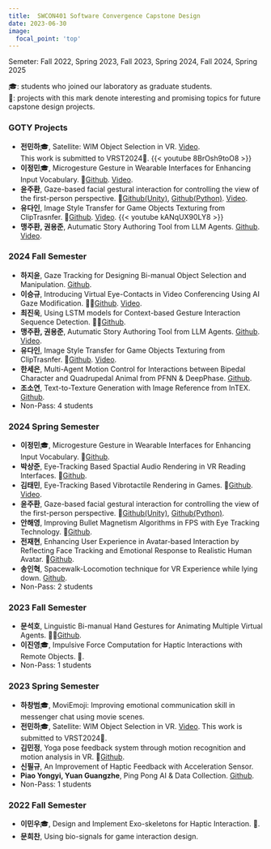 ```yaml
---
title:  SWCON401 Software Convergence Capstone Design
date: 2023-06-30
image:
  focal_point: 'top'
---
```

Semeter: Fall 2022, Spring 2023, Fall 2023, Spring 2024, Fall 2024, Spring 2025
<!--more-->
🎓: students who joined our laboratory as graduate students.<br>
🔬: projects with this mark denote interesting and promising topics for future capstone design projects.<br>

### GOTY Projects
- **전민하**🎓, Satellite: WIM Object Selection in VR. [Video](https://youtu.be/DC_WoAiAVtk). <br>
This work is submitted to VRST2024📖.
{{< youtube 8BrOsh9toO8 >}}
- **이정민**🎓, Microgesture Gesture in Wearable Interfaces for Enhancing Input Vocabulary. 🔬[Github](https://github.com/ketchupmustardmayonnaise/SWCD_HandInterface). [Video]().
- **윤주환**, Gaze-based facial gestural interaction for controlling the view of the first-person perspective. 🔬[Github(Unity)](https://github.com/Juhwan3d/Eyetracking_FacialGesture_DynamicRotationGain_Unity.git), [Github(Python)](https://github.com/Juhwan3d/Eyetracking_FacialGesture_DynamicRotationGain_Python.git). [Video]().
- **유다인**, Image Style Transfer for Game Objects Texturing from ClipTrasnfer. 🔬[Github](https://github.com/dain6978/CLIPstyler). [Video](https://youtu.be/kANqUX90LY8).
{{< youtube kANqUX90LY8 >}}
- **맹주환, 권용준**, Autumatic Story Authoring Tool from LLM Agents. [Github](https://github.com/JuhwanMaeng/capstone_2024-2). [Video]().

### 2024 Fall Semester
- **하지윤**, Gaze Tracking for Designing Bi-manual Object Selection and Manipulation. [Github](https://github.com/HA-jiyun/Gaze-based-Bare-Hand-Controller/tree/main).
- **이승규**, Introducing Virtual Eye-Contacts in Video Conferencing Using AI Gaze Modification. 🔬🔬[Github](https://github.com/Nuonlee/Oh_I_See_You). [Video](https://youtu.be/xk9wwGgqHRM).
- **최진욱**, Using LSTM models for Context-based Gesture Interaction Sequence Detection. 🔬🔬[Github](https://github.com/JinwookChei/GGI_GestureGripInterface).
- **맹주환, 권용준**, Autumatic Story Authoring Tool from LLM Agents. [Github](https://github.com/JuhwanMaeng/capstone_2024-2). [Video](https://youtu.be/iUA3WJiiE44).
- **유다인**, Image Style Transfer for Game Objects Texturing from ClipTrasnfer. 🔬[Github](https://github.com/dain6978/CLIPstyler). [Video](https://youtu.be/kANqUX90LY8).
- **한세은**, Multi-Agent Motion Control for Interactions between Bipedal Character and Quadrupedal Animal from PFNN & DeepPhase. [Github](https://github.com/grace7040/Human-Dog-Walking ).
- **조소연**, Text-to-Texture Generation with Image Reference from InTEX. [Github](https://github.com/SYiee/InTeX).
- Non-Pass: 4 students

### 2024 Spring Semester
- **이정민**🎓, Microgesture Gesture in Wearable Interfaces for Enhancing Input Vocabulary. 🔬[Github](https://github.com/ketchupmustardmayonnaise/SWCD_HandInterface).
- **박상준**, Eye-Tracking Based Spactial Audio Rendering in VR Reading Interfaces. 🔬[Github](https://github.com/sangjun12458/EyeTracking-TextToSound).
- **김태민**, Eye-Tracking Based Vibrotactile Rendering in Games. 🔬[Github](https://github.com/terry1577/SWCDfinal). [Video](https://youtu.be/Tz2nhUEpHac).
- **윤주환**, Gaze-based facial gestural interaction for controlling the view of the first-person perspective. 🔬[Github(Unity)](https://github.com/Juhwan3d/Eyetracking_FacialGesture_DynamicRotationGain_Unity.git), [Github(Python)](https://github.com/Juhwan3d/Eyetracking_FacialGesture_DynamicRotationGain_Python.git).
- **안해영**, Improving Bullet Magnetism Algorithms in FPS with Eye Tracking Technology. 🔬[Github](https://github.com/anhaeyeong/EBM.git).
- **전재현**, Enhancing User Experience in Avatar-based Interaction by Reflecting Face Tracking and Emotional Response to Realistic Human Avatar. 🔬[Github](https://github.com/J2on/SWCapstoneDesign).
- **송인혁**, Spacewalk-Locomotion technique for VR Experience while lying down. [Github](https://github.com/Chesed990204/SpaceWalkVR).
- Non-Pass: 2 students

### 2023 Fall Semester
- **문석호**, Linguistic Bi-manual Hand Gestures for Animating Multiple Virtual Agents. 🔬🔬[Github](https://github.com/khumsh/23-2-SW-Capstone-Design).
- **이진영**🎓, Impulsive Force Computation for Haptic Interactions with Remote Objects. 🔬.
- Non-Pass: 1 students

### 2023 Spring Semester
- **하창범**🎓, MoviEmoji: Improving emotional communication skill in messenger chat using movie scenes.
- **전민하**🎓, Satellite: WIM Object Selection in VR. [Video](https://youtu.be/DC_WoAiAVtk).
This work is submitted to VRST2024📖.
- **김민정**, Yoga pose feedback system through motion recognition and motion analysis in VR. 🔬[Github](https://github.com/mmindoong/-2023-1-FitnessVRUnity).
- **신필규**, An Improvement of Haptic Feedback with Acceleration Sensor. 
- **Piao Yongyi, Yuan Guangzhe**, Ping Pong AI & Data Collection. [Github](https://github.com/PIAOYONGYI2019102072/2023-1SWCD).
- Non-Pass: 1 students

### 2022 Fall Semester
- **이민우**🎓, Design and Implement Exo-skeletons for Haptic Interaction. 🔬.
- **문희찬**, Using bio-signals for game interaction design. 